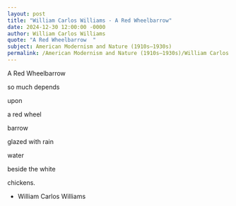 ```yaml
---
layout: post
title: "William Carlos Williams - A Red Wheelbarrow"
date: 2024-12-30 12:00:00 -0000
author: William Carlos Williams
quote: "A Red Wheelbarrow  "
subject: American Modernism and Nature (1910s–1930s)
permalink: /American Modernism and Nature (1910s–1930s)/William Carlos Williams/William Carlos Williams - A Red Wheelbarrow
---
```


A Red Wheelbarrow  

so much depends  

upon  

a red wheel  

barrow  

glazed with rain  

water  

beside the white  

chickens.

- William Carlos Williams
